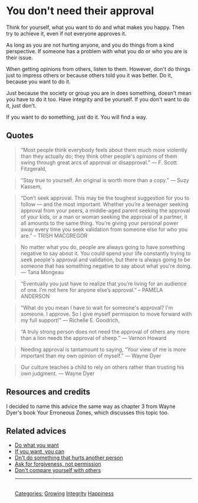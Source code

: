 # You don't need their approval

Think for yourself, what you want to do and what makes you happy. Then try to achieve it, even if not everyone approves it.

As long as you are not hurting anyone, and you do things from a kind perspective. If someone has a problem with what you do or who you are is their issue.

When getting opinions from others, listen to them. However, don't do things just to impress others or because others told you it was better. Do it, because you want to do it.

Just because the society or group you are in does something, doesn't mean you have to do it too. Have integrity and be yourself. If you don't want to do it, just don't.

If you want to do something, just do it. You will find a way.

## Quotes

> “Most people think everybody feels about them much more violently than they actually do; they think other people's opinions of them swing through great arcs of approval or disapproval.” ― F. Scott Fitzgerald,

> “Stay true to yourself. An original is worth more than a copy.” ― Suzy Kassem, 

> “Don’t seek approval. This may be the toughest suggestion for you to follow — and the most important. Whether you’re a teenager seeking approval from your peers, a middle-aged parent seeking the approval of your kids, or a man or woman seeking the approval of a partner, it all amounts to the same thing. You’re giving your personal power away every time you seek validation from someone else for who you are.” – TRISH MACGREGOR

> No matter what you do, people are always going to have something negative to say about it. You could spend your life constantly trying to seek people's approval and validation, but there is always going to be someone that has something negative to say about what you're doing. ― Tana Mongeau

> “Eventually you just have to realize that you’re living for an audience of one. I’m not here for anyone else’s approval.” – PAMELA ANDERSON

> “What do you mean I have to wait for someone's approval?  I'm someone.  I approve.  So I give myself permission to move forward with my full support!” ― Richelle E. Goodrich,

> “A truly strong person does not need the approval of others any more than a lion needs the approval of sheep.” ― Vernon Howard

> Needing approval is tantamount to saying, “Your view of me is more important than my own opinion of myself.” — Wayne Dyer

> Our culture teaches a child to rely on others rather than trusting his own judgment. — Wayne Dyer

## Resources and credits

I decided to name this advice the same way as chapter 3 from Wayne Dyer's book Your Erroneous Zones, which discusses this topic too.

## Related advices

- [Do what you want](../Do%20what%20you%20want/index.md)
- [If you want, you can](../If%20you%20want,%20you%20can/index.md)
- [Dn't do something that hurts another person](../Do%20no%20harm/index.md)
- [Ask for forgiveness, not permission](../Ask%20for%20forgiveness,%20not%20permission/index.md)
- [Don't compare yourself with others](../Don't%20compare%20yourself%20with%20others/index.md)<hr/><br/>[Categories:](../Categories/index.md) [Growing](../Categories/Growing.md) [Integrity](../Categories/Integrity.md) [Happiness](../Categories/Happiness.md)
